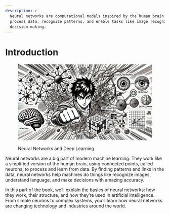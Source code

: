```yaml
---
description: >-
  Neural networks are computational models inspired by the human brain that
  process data, recognize patterns, and enable tasks like image recognition and
  decision-making.
---
```


# Introduction

<figure><img src="../.gitbook/assets/image (85).png" alt=""><figcaption><p>Neural Networks and Deep Learning</p></figcaption></figure>

Neural networks are a big part of modern machine learning. They work like a simplified version of the human brain, using connected points, called neurons, to process and learn from data. By finding patterns and links in the data, neural networks help machines do things like recognize images, understand language, and make decisions with amazing accuracy.

In this part of the book, we’ll explain the basics of neural networks: how they work, their structure, and how they’re used in artificial intelligence. From simple neurons to complex systems, you’ll learn how neural networks are changing technology and industries around the world.
